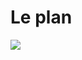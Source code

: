 # Le plan

 <img  class="h-90 w-150 m-auto" src='https://media.giphy.com/media/v1.Y2lkPTc5MGI3NjExcHNqcGtyZGE4OWI5eHV1ZnhsM3M4eWw2cGcydnFoaGJ4andrZ2FtbyZlcD12MV9naWZzX3NlYXJjaCZjdD1n/xUySTOigOUHucl3rfW/giphy.gif'/> 
